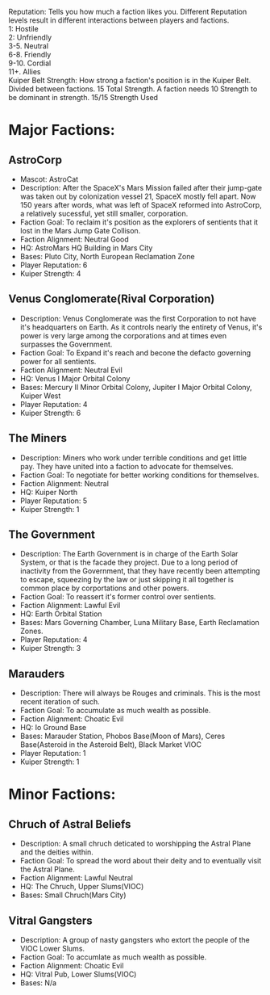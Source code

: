 Reputation: Tells you how much a faction likes you. Different Reputation levels result in different interactions between players and factions. <br>
1: Hostile <br>
2: Unfriendly <br>
3-5. Neutral <br>
6-8. Friendly <br>
9-10. Cordial <br> 
11+. Allies <br>
Kuiper Belt Strength: How strong a faction's position is in the Kuiper Belt. Divided between factions. 15 Total Strength. A faction needs 10 Strength to be dominant in strength. 15/15 Strength Used

# Major Factions:

## AstroCorp
 * Mascot: AstroCat
 * Description: After the SpaceX's Mars Mission failed after their jump-gate was taken out by colonization vessel 21, SpaceX mostly fell apart. Now 150 years after words, what was left of SpaceX reformed into AstroCorp, a relatively sucessful, yet still smaller, corporation.
 * Faction Goal: To reclaim it's position as the explorers of sentients that it lost in the Mars Jump Gate Collison. 
 * Faction Alignment: Neutral Good 
 * HQ: AstroMars HQ Building in Mars City 
 * Bases: Pluto City, North European Reclamation Zone 
 * Player Reputation: 6
 * Kuiper Strength: 4

## Venus Conglomerate(Rival Corporation)
 * Description: Venus Conglomerate was the first Corporation to not have it's headquarters on Earth. As it controls nearly the entirety of Venus, it's power is very large among the corporations and at times even surpasses the Government.
 * Faction Goal: To Expand it's reach and becone the defacto governing power for all sentients.
 * Faction Alignment: Neutral Evil
 * HQ: Venus I Major Orbital Colony 
 * Bases: Mercury II Minor Orbital Colony, Jupiter I Major Orbital Colony, Kuiper West
 * Player Reputation: 4
 * Kuiper Strength: 6

## The Miners
 * Description: Miners who work under terrible conditions and get little pay. They have united into a faction to advocate for themselves.
 * Faction Goal: To negotiate for better working conditions for themselves.
 * Faction Alignment: Neutral
 * HQ: Kuiper North
 * Player Reputation: 5
 * Kuiper Strength: 1

## The Government
 * Description: The Earth Government is in charge of the Earth Solar System, or that is the facade they project. Due to a long period of inactivity from the Government, that they have recently been attempting to escape, squeezing by the law or just skipping it all together is common place by corportations and other powers.
 * Faction Goal: To reassert it's former control over sentients.
 * Faction Alignment: Lawful Evil
 * HQ: Earth Orbital Station
 * Bases: Mars Governing Chamber, Luna Military Base, Earth Reclamation Zones.
 * Player Reputation: 4
 * Kuiper Strength: 3

## Marauders
 * Description: There will always be Rouges and criminals. This is the most recent iteration of such.
 * Faction Goal: To accumulate as much wealth as possible.
 * Faction Alignment: Choatic Evil
 * HQ: Io Ground Base
 * Bases: Marauder Station, Phobos Base(Moon of Mars), Ceres Base(Asteroid in the Asteroid Belt), Black Market VIOC
 * Player Reputation: 1
 * Kuiper Strength: 1

# Minor Factions:

## Chruch of Astral Beliefs
 * Description: A small chruch deticated to worshipping the Astral Plane and the deities within.
 * Faction Goal: To spread the word about their deity and to eventually visit the Astral Plane.
 * Faction Alignment: Lawful Neutral
 * HQ: The Chruch, Upper Slums(VIOC)
 * Bases: Small Chruch(Mars City)

## Vitral Gangsters
 * Description: A group of nasty gangsters who extort the people of the VIOC Lower Slums.
 * Faction Goal: To accumlate as much wealth as possible.
 * Faction Alignment: Choatic Evil
 * HQ: Vitral Pub, Lower Slums(VIOC)
 * Bases: N/a